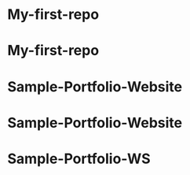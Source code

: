 # My-first-repo
# My-first-repo
# Sample-Portfolio-Website
# Sample-Portfolio-Website
# Sample-Portfolio-WS
